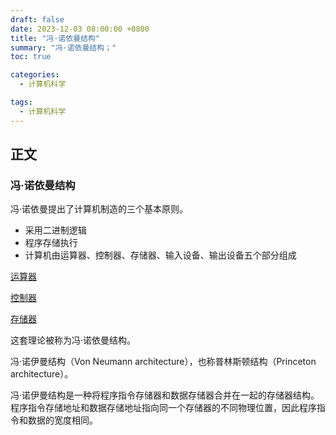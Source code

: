 ```yaml
---
draft: false
date: 2023-12-03 08:00:00 +0800
title: "冯·诺依曼结构"
summary: "冯·诺依曼结构；"
toc: true

categories:
  - 计算机科学

tags:
  - 计算机科学
---
```


## 正文

### 冯·诺依曼结构

冯·诺依曼提出了计算机制造的三个基本原则。

- 采用二进制逻辑
- 程序存储执行
- 计算机由运算器、控制器、存储器、输入设备、输出设备五个部分组成

[运算器](/post/computer-science/hardware/运算器)

[控制器](/post/computer-science/hardware/控制器)

[存储器](/post/computer-science/hardware/存储器)

这套理论被称为冯·诺依曼结构。

冯·诺伊曼结构（Von Neumann architecture），也称普林斯顿结构（Princeton architecture）。

冯·诺伊曼结构是一种将程序指令存储器和数据存储器合并在一起的存储器结构。
程序指令存储地址和数据存储地址指向同一个存储器的不同物理位置，因此程序指令和数据的宽度相同。
